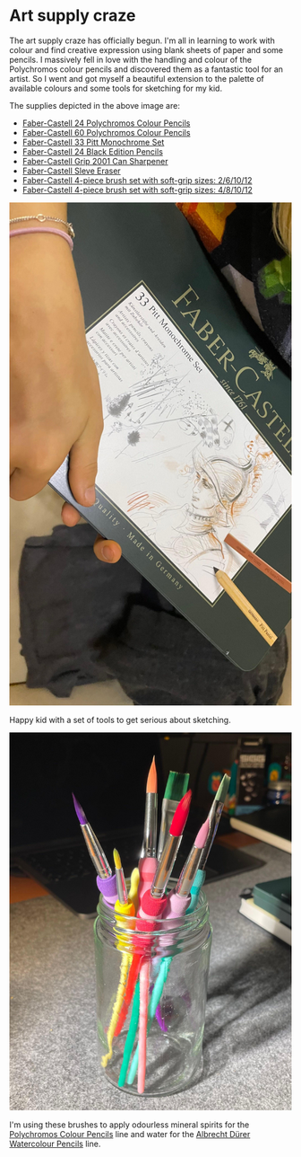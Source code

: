 # Art supply craze


The art supply craze has officially begun. I'm all in learning to work with colour and find creative expression using blank sheets of paper and some pencils. I massively fell in love with the handling and colour of the Polychromos colour pencils and discovered them as a fantastic tool for an artist. So I went and got myself a beautiful extension to the palette of available colours and some tools for sketching for my kid.

The supplies depicted in the above image are:

- [Faber-Castell 24 Polychromos Colour Pencils](https://www.faber-castell.de/produkte/PolychromosFarbstift24erMetalletui/110024)
- [Faber-Castell 60 Polychromos Colour Pencils](https://www.faber-castell.de/produkte/PolychromosFarbstift60erMetalletui/110060)
- [Faber-Castell 33 Pitt Monochrome Set](https://www.faber-castell.de/produkte/PittMonochromeSet33erMetalletui/112977)
- [Faber-Castell 24 Black Edition Pencils](https://www.faber-castell.de/produkte/BlackEditionBuntstifte24erKartonetui/116424)
- [Faber-Castell Grip 2001 Can Sharpener](https://www.faber-castell.de/produkte/Grip2001Dreifachspitzdosesilber/183800)
- [Faber-Castell Sleve Eraser](https://www.faber-castell.de/produkte/SleeveRadierergr%c3%bcn/182402)
- [Faber-Castell 4-piece brush set with soft-grip sizes: 2/6/10/12](https://www.faber-castell.de/produkte/PinselmitSofttouchGriffst%c3%bcck4erSetGr%c3%b6%c3%9fen261012/481600)
- [Faber-Castell 4-piece brush set with soft-grip sizes: 4/8/10/12](https://www.faber-castell.de/produkte/SoftTouchPinselGr%c3%b6%c3%9fen481012/481620)

![alt text](20220930-art-supplies-craze-2.jpg "Faber-Castell 33 Pitt Monochrome Set.")

Happy kid with a set of tools to get serious about sketching.

![alt text](20220930-art-supplies-craze-3.jpg "Faber-Castell soft-grip brushes. Complete set.")

I'm using these brushes to apply odourless mineral spirits for the [Polychromos Colour Pencils](https://www.faber-castell.de/produkte/polychromos-kuenstlerfarbstifte/buntstifte) line and water for the [Albrecht Dürer Watercolour Pencils](https://www.faber-castell.de/produkte/albrecht-duerer/buntstifte) line.

